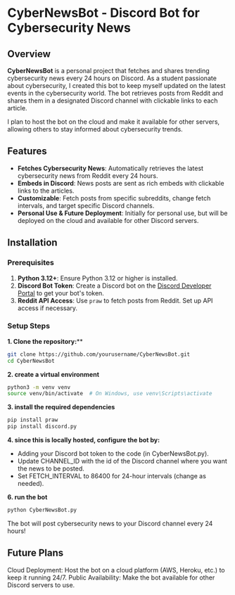 # CyberNewsBot - Discord Bot for Cybersecurity News

## Overview

**CyberNewsBot** is a personal project that fetches and shares trending cybersecurity news every 24 hours on Discord. As a student passionate about cybersecurity, I created this bot to keep myself updated on the latest events in the cybersecurity world. The bot retrieves posts from Reddit and shares them in a designated Discord channel with clickable links to each article.

I plan to host the bot on the cloud and make it available for other servers, allowing others to stay informed about cybersecurity trends.

## Features

- **Fetches Cybersecurity News**: Automatically retrieves the latest cybersecurity news from Reddit every 24 hours.
- **Embeds in Discord**: News posts are sent as rich embeds with clickable links to the articles.
- **Customizable**: Fetch posts from specific subreddits, change fetch intervals, and target specific Discord channels.
- **Personal Use & Future Deployment**: Initially for personal use, but will be deployed on the cloud and available for other Discord servers.

## Installation

### Prerequisites

1. **Python 3.12+**: Ensure Python 3.12 or higher is installed.
2. **Discord Bot Token**: Create a Discord bot on the [Discord Developer Portal](https://discord.com/developers/applications) to get your bot's token.
3. **Reddit API Access**: Use `praw` to fetch posts from Reddit. Set up API access if necessary.

### Setup Steps

**1. Clone the repository:****
   ```bash
   git clone https://github.com/yourusername/CyberNewsBot.git
   cd CyberNewsBot
   ```
**2. create a virtual environment**
   ```bash
   python3 -m venv venv
   source venv/bin/activate  # On Windows, use venv\Scripts\activate
   ```
**3. install the required dependencies**
   ```bash
   pip install praw
   pip install discord.py
   ```
**4. since this is locally hosted, configure the bot by:**
   - Adding your Discord bot token to the code (in CyberNewsBot.py).
   - Update CHANNEL_ID with the id of the Discord channel where you want the news to be posted.
   - Set FETCH_INTERVAL to 86400 for 24-hour intervals (change as needed).
   
**6. run the bot**
   ```bash
   python CyberNewsBot.py
   ```

The bot will post cybersecurity news to your Discord channel every 24 hours!

## Future Plans
Cloud Deployment: Host the bot on a cloud platform (AWS, Heroku, etc.) to keep it running 24/7.
Public Availability: Make the bot available for other Discord servers to use.




